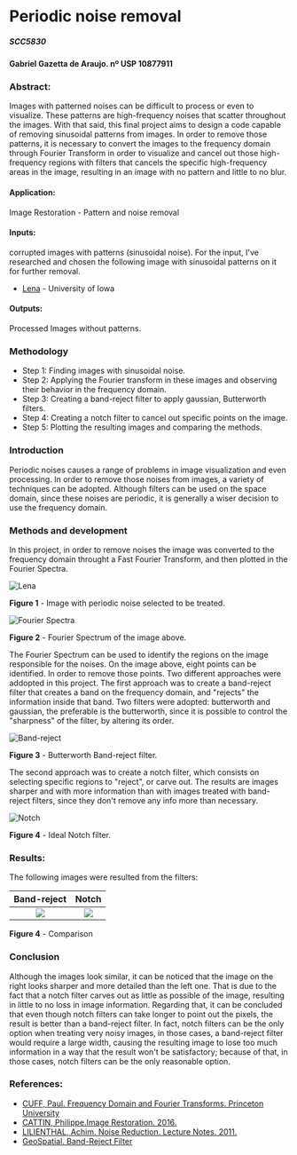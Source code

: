 # Periodic noise removal
##### SCC5830

#### Gabriel Gazetta de Araujo.  nº USP 10877911

### Abstract:
Images with patterned noises can be difficult to process or even to visualize. These patterns are high-frequency noises that scatter throughout the images. With that said, this final project aims to design a code capable of removing sinusoidal patterns from images. In order to remove those patterns, it is necessary to convert the images to the frequency domain through Fourier Transform in order to visualize and cancel out those high-frequency regions with filters that cancels the specific high-frequency areas in the image, resulting in an image with no pattern and little to no blur.


#### Application: 
Image Restoration - Pattern and noise removal

#### Inputs: 
corrupted images with patterns (sinusoidal noise).
For the input, I've researched and chosen the following image with sinusoidal patterns on it for further removal.
* [Lena](http://user.engineering.uiowa.edu/~dip/examples/images/lena_corrupt.png) - University of Iowa

#### Outputs: 
Processed Images without patterns.

### Methodology

* Step 1: Finding images with sinusoidal noise.
* Step 2: Applying the Fourier transform in these images and observing their behavior in the frequency domain.
* Step 3: Creating a band-reject filter to apply gaussian, Butterworth filters.
* Step 4: Creating a notch filter to cancel out specific points on the image.
* Step 5: Plotting the resulting images and comparing the methods.


### Introduction

Periodic noises causes a range of problems in image visualization and even processing. In order to remove those noises from images, a variety of techniques can be adopted. Although filters can be used on the space domain, since these noises are periodic, it is generally a wiser decision to use the frequency domain.

### Methods and development

In this project, in order to remove noises the image was converted to the frequency domain throught a Fast Fourier Transform, and then plotted in the Fourier Spectra.

![Lena](/lena_corrupted.png)

**Figure 1** - Image with periodic noise selected to be treated.


![Fourier Spectra](/Notebook/fourierspectra.png)

**Figure 2** - Fourier Spectrum of the image above.

The Fourier Spectrum can be used to identify the regions on the image responsible for the noises. On the image above, eight points can be identified. In order to remove those points. Two different approaches were addopted in this project.
The first approach was to create a band-reject filter that creates a band on the frequency domain, and "rejects" the information inside that band. Two filters were adopted: butterworth and gaussian, the preferable is the butterworth, since it is possible to control the "sharpness" of the filter, by altering its order.

![Band-reject](/Notebook/band.png)

**Figure 3** - Butterworth Band-reject filter.

The second approach was to create a notch filter, which consists on selecting specific regions to "reject", or carve out. The results are images sharper and with more information than with images treated with band-reject filters, since they don't remove any info more than necessary.

![Notch](/Notebook/notches.png)

**Figure 4** - Ideal Notch filter.


### Results:

The following images were resulted from the filters:

Band-reject             |  Notch
:-------------------------:|:-------------------------:
![](/Results/result_band_butterworth.png)  |  ![](/Results/resulting_img_notch.png)

**Figure 4** - Comparison

### Conclusion
Although the images look similar, it can be noticed that the image on the right looks sharper and more detailed than the left one. That is due to the fact that a notch filter carves out as little as possible of the image, resulting in little to no loss in image information. Regarding that, it can be concluded that even though notch filters can take longer to point out the pixels, the result is better than a band-reject filter. In fact, notch filters can be the only option when treating very noisy images, in those cases, a band-reject filter would require a large width, causing the resulting image to lose too much information in a way that the result won't be satisfactory; because of that, in those cases, notch filters can be the only reasonable option.


### References:
* [CUFF, Paul. Frequency Domain and Fourier Transforms. Princeton University](https://www.princeton.edu/~cuff/ele201/kulkarni_text/frequency.pdf)
* [CATTIN, Philippe.Image Restoration. 2016.](https://miac.unibas.ch/SIP/pdf/SIP-06-Restoration.pdf)
* [LILIENTHAL, Achim. Noise Reduction. Lecture Notes. 2011.](http://130.243.105.49/Research/MRO/courses/dip/2011/lectures/DIP_2011_L09.pdf)
* [GeoSpatial. Band-Reject Filter](https://www.harrisgeospatial.com/docs/BANDREJECT_FILTER.html)

